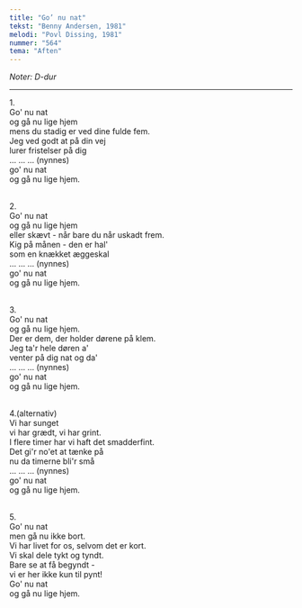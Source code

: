 ```yaml
---
title: "Go’ nu nat"
tekst: "Benny Andersen, 1981"
melodi: "Povl Dissing, 1981"
nummer: "564"
tema: "Aften"
---
```

*Noter: D-dur* <br>

***

1.<br>
Go' nu nat<br>
og gå nu lige hjem<br>
mens du stadig er ved dine fulde fem.<br>
Jeg ved godt at på din vej<br>
lurer fristelser på dig<br>
… … … (nynnes)<br>
go' nu nat<br>
og gå nu lige hjem.<br>
<br>

2.<br>
Go' nu nat<br>
og gå nu lige hjem<br>
eller skævt - når bare du når uskadt frem.<br>
Kig på månen - den er hal'<br>
som en knækket æggeskal<br>
… … … (nynnes)<br>
go' nu nat<br>
og gå nu lige hjem.<br>
<br>

3.<br>
Go' nu nat<br>
og gå nu lige hjem.<br>
Der er dem, der holder dørene på klem.<br>
Jeg ta'r hele døren a'<br>
venter på dig nat og da'<br>
… … … (nynnes)<br>
go' nu nat<br>
og gå nu lige hjem.<br>
<br>

4.(alternativ)<br>
Vi har sunget<br>
vi har grædt, vi har grint.<br>
I flere timer har vi haft det smadderfint.<br>
Det gi'r no'et at tænke på<br>
nu da timerne bli'r små<br>
… … … (nynnes)<br>
go' nu nat<br>
og gå nu lige hjem.<br>
<br>

5.<br>
Go' nu nat<br>
men gå nu ikke bort.<br>
Vi har livet for os, selvom det er kort.<br>
Vi skal dele tykt og tyndt.<br>
Bare se at få begyndt -<br>
vi er her ikke kun til pynt!<br>
Go' nu nat<br>
og gå nu lige hjem.<br>
